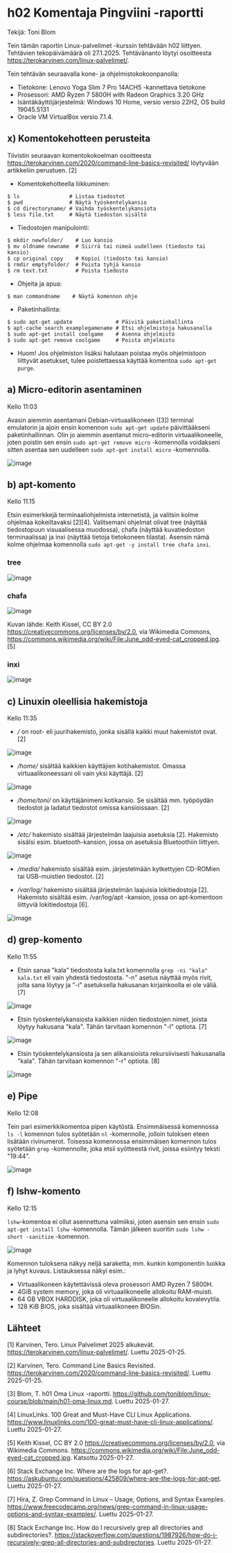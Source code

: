 # h02 Komentaja Pingviini -raportti
Tekijä: Toni Blom

Tein tämän raportin Linux-palvelimet -kurssin tehtävään h02 liittyen. Tehtävien tekopäivämäärä oli 27.1.2025. Tehtävänanto löytyi osoitteesta https://terokarvinen.com/linux-palvelimet/.

Tein tehtävän seuraavalla kone- ja ohjelmistokokoonpanolla:
* Tietokone: Lenovo Yoga Slim 7 Pro 14ACH5 -kannettava tietokone
* Prosessori: AMD Ryzen 7 5800H with Radeon Graphics 3.20 GHz
* Isäntäkäyttöjärjestelmä: Windows 10 Home, versio versio 22H2, OS build 19045.5131
* Oracle VM VirtualBox versio 7.1.4.

## x) Komentokehotteen perusteita

Tiivistin seuraavan komentokokoelman osoitteesta https://terokarvinen.com/2020/command-line-basics-revisited/ löytyvään artikkeliin perustuen. [2]

* Komentokehotteella liikkuminen:
```
$ ls                # Listaa tiedostot
$ pwd               # Näytä työskentelykansio
$ cd directoryname/ # Vaihda työskentelykansiota
$ less file.txt     # Näytä tiedoston sisältö
```
* Tiedostojen manipulointi:
```
$ mkdir newfolder/    # Luo kansio
$ mv oldname newname  # Siirrä tai nimeä uudelleen (tiedosto tai kansio)
$ cp original copy    # Kopioi (tiedosto tai kansio)
$ rmdir emptyfolder/  # Poista tyhjä kansio
$ rm text.txt         # Poista tiedosto
```
* Ohjeita ja apua:
```
$ man commandname    # Näytä komennon ohje
```
* Paketinhallinta:
```
$ sudo apt-get update              # Päivitä paketinhallinta
$ apt-cache search examplegamename # Etsi ohjelmistoja hakusanalla
$ sudo apt-get install coolgame    # Asenna ohjelmisto
$ sudo apt-get remove coolgame     # Poista ohjelmisto
```
* Huom! Jos ohjelmiston lisäksi halutaan poistaa myös ohjelmistoon liittyvät asetukset, tulee poistettaessa käyttää komentoa `sudo apt-get purge`.

## a) Micro-editorin asentaminen

Kello 11:03

Avasin aiemmin asentamani Debian-virtuaalikoneen ([3]) terminal emulatorin ja ajoin ensin komennon `sudo apt-get update` päivittääkseni paketinhallinnan. Olin jo aiemmin asentanut micro-editorin virtuaalikoneelle, joten poistin sen ensin `sudo apt-get remove micro` -komennolla voidakseni sitten asentaa sen uudelleen `sudo apt-get install micro` -komennolla.

![image](https://github.com/user-attachments/assets/df1041c7-11e9-4c3a-bdc1-4b1b0d8a892f)

## b) apt-komento

Kello 11.15

Etsin esimerkkejä terminaaliohjelmista internetistä, ja valitsin kolme ohjelmaa kokeiltavaksi [2][4]. Valitsemani ohjelmat olivat tree (näyttää tiedostopuun visuaalisessa muodossa), chafa (näyttää kuvatiedoston terminaalissa) ja inxi (näyttää tietoja tietokoneen tilasta). Asensin nämä kolme ohjelmaa komennolla `sudo apt-get -y install tree chafa inxi`.

### tree

![image](https://github.com/user-attachments/assets/7d2bc308-202b-4d9e-8621-fbf1c19c61e7)

### chafa

![image](https://github.com/user-attachments/assets/782f3e68-d64a-4fee-81de-cac9692ca2a6)

Kuvan lähde: Keith Kissel, CC BY 2.0 <https://creativecommons.org/licenses/by/2.0>, via Wikimedia Commons, https://commons.wikimedia.org/wiki/File:June_odd-eyed-cat_cropped.jpg. [5]

### inxi

![image](https://github.com/user-attachments/assets/c017b3d1-354f-430c-83cd-3630b0f2a6dc)

## c) Linuxin oleellisia hakemistoja

Kello 11:35

* */* on root- eli juurihakemisto, jonka sisällä kaikki muut hakemistot ovat. [2]

![image](https://github.com/user-attachments/assets/b22c86e4-692c-437a-abcb-41cca3eb6d95)

* */home/* sisältää kaikkien käyttäjien kotihakemistot. Omassa virtuaalikoneessani oli vain yksi käyttäjä. [2]

![image](https://github.com/user-attachments/assets/71c39739-7a30-4ae2-aa91-c71870a04f21)

* */home/toni/* on käyttäjänimeni kotikansio. Se sisältää mm. työpöydän tiedostot ja ladatut tiedostot omissa kansioissaan. [2]

![image](https://github.com/user-attachments/assets/9f3952e8-ca89-4a41-9c5c-7fcb4df5041a)

* */etc/* hakemisto sisältää järjestelmän laajuisia asetuksia  [2]. Hakemisto sisälsi esim. bluetooth-kansion, jossa on asetuksia Bluetoothiin liittyen.

![image](https://github.com/user-attachments/assets/6a4769e8-be78-43bf-8a92-6b701bfea949)

* */media/* hakemisto sisältää esim. järjestelmään kytkettyjen CD-ROMien tai USB-muistien tiedostot. [2]

* */var/log/* hakemisto sisältää järjestelmän laajuisia lokitiedostoja [2]. Hakemisto sisältää esim. /var/log/apt -kansion, jossa on apt-komentoon liittyviä lokitiedostoja [6].

![image](https://github.com/user-attachments/assets/7bb7ced4-c9fb-471f-87d0-9feab3a2ea77)

## d) grep-komento

Kello 11:55

* Etsin sanaa "kala" tiedostosta kala.txt komennolla `grep -ni "kala" kala.txt` eli vain yhdestä tiedostosta. "-n" asetus näyttää myös rivit, jolta sana löytyy ja "-i" asetuksella hakusanan kirjainkoolla ei ole väliä. [7]

![image](https://github.com/user-attachments/assets/bdcdb3ef-cd51-416c-88c1-7b359399a5a3)

* Etsin työskentelykansiosta kaikkien niiden tiedostojen nimet, joista löytyy hakusana "kala". Tähän tarvitaan komennon "-l" optiota. [7]

![image](https://github.com/user-attachments/assets/31aeb87f-803c-4153-a93e-d1b0a453b4e2)

* Etsin työskentelykansiosta ja sen alikansioista rekursiivisesti hakusanalla "kala". Tähän tarvitaan komennon "-r" optiota. [8]

![image](https://github.com/user-attachments/assets/026f8bb1-9f0c-4f92-baea-c4af7c736019)

## e) Pipe

Kello 12:08

Tein pari esimerkkikomentoa pipen käytöstä. Ensimmäisessä komennossa `ls -l` komennon tulos syötetään `nl` -komennolle, jolloin tuloksen eteen lisätään rivinumerot. Toisessa komennossa ensimmäisen komennon tulos syötetään `grep` -komennolle, joka etsii syötteestä rivit, joissa esiintyy teksti "19:44". 

![image](https://github.com/user-attachments/assets/0dd75174-bb6d-4104-8e42-e0bbb25f9dc7)

## f) lshw-komento

Kello 12:15

`lshw`-komentoa ei ollut asennettuna valmiiksi, joten asensin sen ensin `sudo apt-get install lshw` -komennolla. Tämän jälkeen suoritin `sudo lshw -short -sanitize` -komennon.

![image](https://github.com/user-attachments/assets/f0a8c73c-63ad-421c-b949-8d3e858bdfa9)

Komennon tuloksena näkyy neljä saraketta, mm. kunkin komponentin luokka ja lyhyt kuvaus. Listauksessa näkyi esim.:
* Virtuaalikoneen käytettävissä oleva prosessori AMD Ryzen 7 5800H.
* 4GiB system memory, joka oli virtuaalikoneelle allokoitu RAM-muisti.
* 64 GB VBOX HARDDISK, joka oli virtuaalikoneelle allokoitu kovalevytila.
* 128 KiB BIOS, joka sisältää virtuaalikoneen BIOSin.

## Lähteet

[1] Karvinen, Tero. Linux Palvelimet 2025 alkukevät. https://terokarvinen.com/linux-palvelimet/. Luettu 2025-01-25.

[2] Karvinen, Tero. Command Line Basics Revisited. https://terokarvinen.com/2020/command-line-basics-revisited/. Luettu 2025-01-25.

[3] Blom, T. h01 Oma Linux -raportti. https://github.com/toniblom/linux-course/blob/main/h01-oma-linux.md. Luettu 2025-01-27.

[4] LinuxLinks. 100 Great and Must-Have CLI Linux Applications. https://www.linuxlinks.com/100-great-must-have-cli-linux-applications/. Luettu 2025-01-27.

[5] Keith Kissel, CC BY 2.0 <https://creativecommons.org/licenses/by/2.0>, via Wikimedia Commons. https://commons.wikimedia.org/wiki/File:June_odd-eyed-cat_cropped.jpg. Katsottu 2025-01-27.

[6] Stack Exchange Inc. Where are the logs for apt-get?. https://askubuntu.com/questions/425809/where-are-the-logs-for-apt-get. Luettu 2025-01-27.

[7] Hira, Z. Grep Command in Linux – Usage, Options, and Syntax Examples. https://www.freecodecamp.org/news/grep-command-in-linux-usage-options-and-syntax-examples/. Luettu 2025-01-27.

[8] Stack Exchange Inc. How do I recursively grep all directories and subdirectories?. https://stackoverflow.com/questions/1987926/how-do-i-recursively-grep-all-directories-and-subdirectories. Luettu 2025-01-27.
